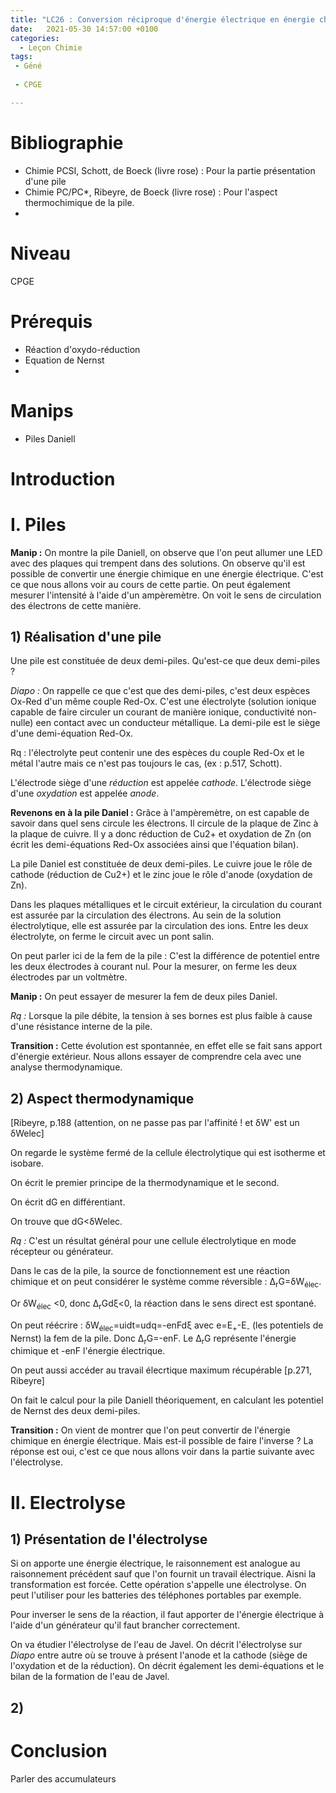 ```yaml
---
title: "LC26 : Conversion réciproque d'énergie électrique en énergie chimique"
date:   2021-05-30 14:57:00 +0100
categories:
  - Leçon Chimie
tags:
 - Géné
 
 - CPGE

---
```

# Bibliographie
* Chimie PCSI, Schott, de Boeck (livre rose) : Pour la partie présentation d'une pile
* Chimie PC/PC*, Ribeyre, de Boeck (livre rose) : Pour l'aspect thermochimique de la pile.
* 
# Niveau
CPGE

# Prérequis
* Réaction d'oxydo-réduction
* Equation de Nernst
*

# Manips
* Piles Daniell

# Introduction 

# I. Piles
**Manip :** On montre la pile Daniell, on observe que l'on peut allumer une LED avec des plaques qui trempent dans des solutions. On observe qu'il est possible de convertir une énergie chimique en une énergie électrique. C'est ce que nous allons voir au cours de cette partie.
On peut également mesurer l'intensité à l'aide d'un ampèremètre. On voit le sens de circulation des électrons de cette manière. 
## 1) Réalisation d'une pile
Une pile est constituée de deux demi-piles. Qu'est-ce que deux demi-piles ? 

*Diapo :* On rappelle ce que c'est que des demi-piles, c'est deux espèces Ox-Red d'un même couple Red-Ox. C'est une électrolyte (solution ionique capable de faire circuler un courant de manière ionique, conductivité non-nulle) een contact avec un conducteur métallique.
La demi-pile est le siège d'une demi-équation Red-Ox.

Rq : l'électrolyte peut contenir une des espèces du couple Red-Ox et le métal l'autre mais ce n'est pas toujours le cas, (ex : p.517, Schott).

L'électrode siège d'une *réduction* est appelée *cathode*. L'électrode siège d'une *oxydation* est appelée *anode*.

**Revenons en à la pile Daniel :** Grâce à l'ampèremètre, on est capable de savoir dans quel sens circule les électrons. Il circule de la plaque de Zinc à la plaque de cuivre. Il y a donc réduction de Cu2+ et oxydation de Zn (on écrit les demi-équations Red-Ox associées ainsi que l'équation bilan).

La pile Daniel est constituée de deux demi-piles. Le cuivre joue le rôle de cathode (réduction de Cu2+) et le zinc joue le rôle d'anode (oxydation de Zn).

Dans les plaques métalliques et le circuit extérieur, la circulation du courant est assurée par la circulation des électrons. Au sein de la solution électrolytique, elle est assurée par la circulation des ions. Entre les deux électrolyte, on ferme le circuit avec un pont salin.

On peut parler ici de la fem de la pile : C'est la différence de potentiel entre les deux électrodes à courant nul. Pour la mesurer, on ferme les deux électrodes par un voltmètre.

**Manip :** On peut essayer de mesurer la fem de deux piles Daniel.

*Rq :* Lorsque la pile débite, la tension à ses bornes est plus faible à cause d'une résistance interne de la pile. 

**Transition :** Cette évolution est spontannée, en effet elle se fait sans apport d'énergie extérieur. Nous allons essayer de comprendre cela avec une analyse thermodynamique.

## 2) Aspect thermodynamique
[Ribeyre, p.188 (attention, on ne passe pas par l'affinité ! et &delta;W' est un &delta;Welec]

On regarde le système fermé de la cellule électrolytique qui est isotherme et isobare.

On écrit le premier principe de la thermodynamique et le second.

On écrit dG en différentiant.

On trouve que dG<&delta;Welec.

*Rq :* C'est un résultat général pour une cellule électrolytique en mode récepteur ou générateur.

Dans le cas de la pile, la source de fonctionnement est une réaction chimique et on peut considérer le système comme réversible : &Delta;<sub>r</sub>G=&delta;W<sub>élec</sub>.

Or &delta;W<sub>élec</sub> <0, donc &Delta;<sub>r</sub>Gd&xi;<0, la réaction dans le sens direct est spontané.

On peut réécrire : &delta;W<sub>élec</sub>=uidt=udq=-enFd&xi; avec e=E<sub>+</sub>-E<sub>-</sub> (les potentiels de Nernst) la fem de la pile. Donc &Delta;<sub>r</sub>G=-enF. Le &Delta;<sub>r</sub>G représente l'énergie chimique et -enF  l'énergie électrique.


On peut aussi accéder au travail élecrtique maximum récupérable [p.271, Ribeyre]

On fait le calcul pour la pile Daniell théoriquement, en calculant les potentiel de Nernst des deux demi-piles.

**Transition :** On vient de montrer que l'on peut convertir de l'énergie chimique en énergie électrique. Mais est-il possible de faire l'inverse ? 
La réponse est oui, c'est ce que nous allons voir dans la partie suivante avec l'électrolyse.

# II. Electrolyse
## 1) Présentation de l'électrolyse
Si on apporte une énergie électrique, le raisonnement est analogue au raisonnement précédent sauf que l'on fournit un travail électrique. Aisni la transformation est forcée. Cette opération s'appelle une électrolyse. On peut l'utiliser pour les batteries des téléphones portables par exemple. 

Pour inverser le sens de la réaction, il faut apporter de l'énergie électrique à l'aide d'un générateur qu'il faut brancher correctement.

On va étudier l'électrolyse de l'eau de Javel. On décrit l'électrolyse sur *Diapo* entre autre où se trouve à présent l'anode et la cathode (siège de l'oxydation et de la réduction). On décrit également les demi-équations et le bilan de la formation de l'eau de Javel.

## 2)


# Conclusion
Parler des accumulateurs
